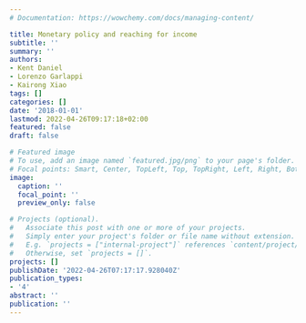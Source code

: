 ```yaml
---
# Documentation: https://wowchemy.com/docs/managing-content/

title: Monetary policy and reaching for income
subtitle: ''
summary: ''
authors:
- Kent Daniel
- Lorenzo Garlappi
- Kairong Xiao
tags: []
categories: []
date: '2018-01-01'
lastmod: 2022-04-26T09:17:18+02:00
featured: false
draft: false

# Featured image
# To use, add an image named `featured.jpg/png` to your page's folder.
# Focal points: Smart, Center, TopLeft, Top, TopRight, Left, Right, BottomLeft, Bottom, BottomRight.
image:
  caption: ''
  focal_point: ''
  preview_only: false

# Projects (optional).
#   Associate this post with one or more of your projects.
#   Simply enter your project's folder or file name without extension.
#   E.g. `projects = ["internal-project"]` references `content/project/deep-learning/index.md`.
#   Otherwise, set `projects = []`.
projects: []
publishDate: '2022-04-26T07:17:17.928040Z'
publication_types:
- '4'
abstract: ''
publication: ''
---
```

